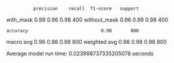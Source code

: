               precision    recall  f1-score   support

   with_mask       0.99      0.96      0.98       400
without_mask       0.96      0.99      0.98       400

    accuracy                           0.98       800
   macro avg       0.98      0.98      0.98       800
weighted avg       0.98      0.98      0.98       800

Average model run time: 0.023998737335205078 seconds